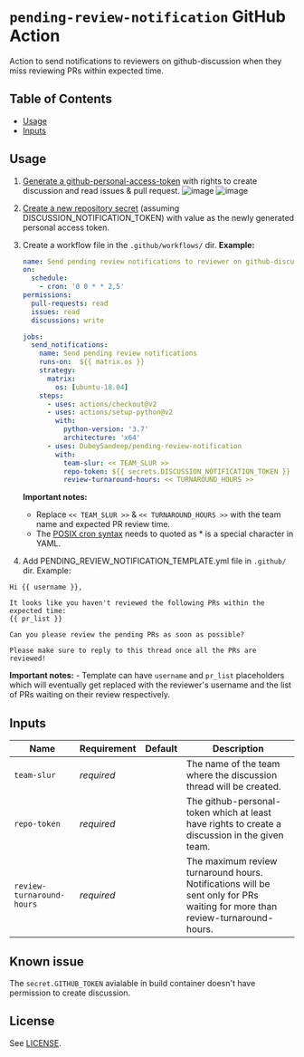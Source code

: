# `pending-review-notification` GitHub Action

Action to send notifications to reviewers on github-discussion when they miss reviewing PRs within expected time.

## Table of Contents

* [Usage](#usage)
* [Inputs](#inputs)

## Usage
1. [Generate a github-personal-access-token](https://docs.github.com/en/authentication/keeping-your-account-and-data-secure/creating-a-personal-access-token) with rights to create discussion and read issues & pull request.
![image](https://user-images.githubusercontent.com/16653571/137939909-08edfe36-8bb3-475a-ad51-f2f2d4861da4.png)
![image](https://user-images.githubusercontent.com/16653571/137939045-c3b73543-81fb-410c-895a-73753344f901.png)

2. [Create a new repository secret](https://docs.github.com/en/actions/security-guides/encrypted-secrets#creating-encrypted-secrets-for-a-repository) (assuming DISCUSSION_NOTIFICATION_TOKEN) with value as the newly generated personal access token.

3. Create a workflow file in the `.github/workflows/` dir.
    **Example:**
    ```yaml
    name: Send pending review notifications to reviewer on github-discussion
    on:
      schedule:
        - cron: '0 0 * * 2,5'
    permissions:
      pull-requests: read
      issues: read
      discussions: write

    jobs:
      send_notifications:
        name: Send pending review notifications
        runs-on:  ${{ matrix.os }}
        strategy:
          matrix:
            os: [ubuntu-18.04]
        steps:
          - uses: actions/checkout@v2
          - uses: actions/setup-python@v2
            with:
              python-version: '3.7'
              architecture: 'x64'
          - uses: DubeySandeep/pending-review-notification
            with:
              team-slur: << TEAM_SLUR >>
              repo-token: ${{ secrets.DISCUSSION_NOTIFICATION_TOKEN }}
              review-turnaround-hours: << TURNAROUND_HOURS >>
    ```
    **Important notes:**
      - Replace `<< TEAM_SLUR >>` & `<< TURNAROUND_HOURS >>` with the team name and expected PR review time.
      - The [POSIX cron syntax](https://pubs.opengroup.org/onlinepubs/9699919799/utilities/crontab.html#tag_20_25_07) needs to quoted as * is a special character in YAML.

4. Add PENDING_REVIEW_NOTIFICATION_TEMPLATE.yml file in `.github/` dir.
Example:
```
Hi {{ username }},

It looks like you haven't reviewed the following PRs within the expected time:
{{ pr_list }}

Can you please review the pending PRs as soon as possible?

Please make sure to reply to this thread once all the PRs are reviewed!
```
  **Important notes:**
    - Template can have `username` and  `pr_list` placeholders which will eventually get replaced with the reviewer's username and the list of PRs waiting on their review respectively.

## Inputs

| Name          | Requirement | Default | Description |
| ------------- | ----------- | ------- | ----------- |
| `team-slur`               | _required_  | | The name of the team where the discussion thread will be created.|
| `repo-token`              | _required_  | | The github-personal-token which at least have rights to create a discussion in the given team. |
| `review-turnaround-hours` | _required_  | | The maximum review turnaround hours. Notifications will be sent only for PRs waiting for more than review-turnaround-hours.|

## Known issue

The `secret.GITHUB_TOKEN` avialable in build container doesn't have permission to create discussion.

## License

See [LICENSE](LICENSE).
